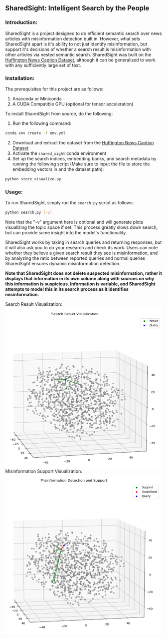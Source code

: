 ## SharedSight: Intelligent Search by the People ##

### Introduction: ###
SharedSight is a project designed to do efficient semantic search over news articles with misinformation detection built in. However, what sets SharedSight apart is it's ability to not just identify misinformation, but support it's decisions of whether a search result is misinformation with other articles via nested semantic search.
SharedSight was built on the [Huffington News Caption Dataset](https://www.kaggle.com/datasets/rmisra/news-category-dataset), although it can be generalized to work with any sufficiently large set of text.

### Installation: ###
The prerequisites for this project are as follows:
1. Anaconda or Miniconda
2. A CUDA Compatible GPU (optional for tensor acceleration)

To install SharedSight from source, do the following:
1. Run the following command:
```bash
conda env create -f env.yml
```
2. Download and extract the dataset from the [Huffington News Caption Dataset](https://www.kaggle.com/datasets/rmisra/news-category-dataset)
3. Activate the ```shared_sight``` conda environment
4. Set up the search indices, embedding banks, and search metadata by running the following script (Make sure to input the file to store the embedding vectors in and the dataset path):
```bash
python store_visualize.py
```

### Usage: ###
To run SharedSight, simply run the ```search.py``` script as follows:
```bash
python search.py [-v]
```
Note that the "-v" argument here is optional and will generate plots visualizing the topic space if set. This process greatly slows down search, but can provide some insight into the model's functionality.

SharedSight works by taking in search queries and returning responses, but it will also ask you to do your research and check its work. Users can note whether they believe a given search result they see is misinformation, and by analyzing the ratio between reported queries and normal queries SharedSight ensures dynamic misinformation detection. 

**Note that SharedSight does not delete suspected misinformation, rather it displays that information in its own column along with sources on why this information is suspicious. Information is variable, and SharedSight attempts to model this in its search process as it identifies misinformation.**

Search Result Visualization:
![](img/search_results.png)
Misinformation Support Visualization:
![](img/misinformation_support.png)
